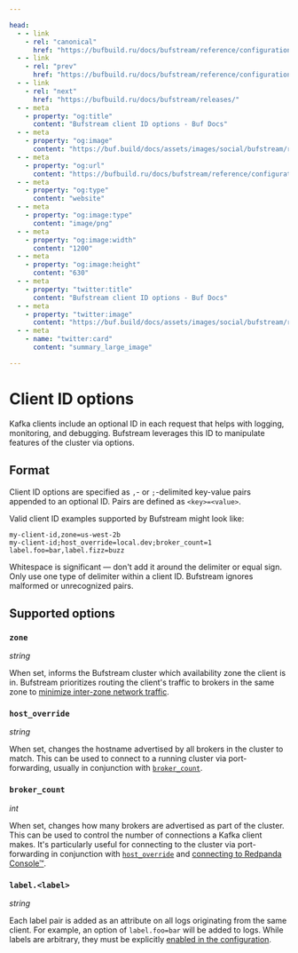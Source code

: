 ```yaml
---

head:
  - - link
    - rel: "canonical"
      href: "https://bufbuild.ru/docs/bufstream/reference/configuration/client-id-options/"
  - - link
    - rel: "prev"
      href: "https://bufbuild.ru/docs/bufstream/reference/configuration/helm-values/"
  - - link
    - rel: "next"
      href: "https://bufbuild.ru/docs/bufstream/releases/"
  - - meta
    - property: "og:title"
      content: "Bufstream client ID options - Buf Docs"
  - - meta
    - property: "og:image"
      content: "https://buf.build/docs/assets/images/social/bufstream/reference/configuration/client-id-options.png"
  - - meta
    - property: "og:url"
      content: "https://bufbuild.ru/docs/bufstream/reference/configuration/client-id-options/"
  - - meta
    - property: "og:type"
      content: "website"
  - - meta
    - property: "og:image:type"
      content: "image/png"
  - - meta
    - property: "og:image:width"
      content: "1200"
  - - meta
    - property: "og:image:height"
      content: "630"
  - - meta
    - property: "twitter:title"
      content: "Bufstream client ID options - Buf Docs"
  - - meta
    - property: "twitter:image"
      content: "https://buf.build/docs/assets/images/social/bufstream/reference/configuration/client-id-options.png"
  - - meta
    - name: "twitter:card"
      content: "summary_large_image"

---
```


# Client ID options

Kafka clients include an optional ID in each request that helps with logging, monitoring, and debugging. Bufstream leverages this ID to manipulate features of the cluster via options.

## Format

Client ID options are specified as `,`\- or `;`\-delimited key-value pairs appended to an optional ID. Pairs are defined as `<key>=<value>`.

Valid client ID examples supported by Bufstream might look like:

```text
my-client-id,zone=us-west-2b
my-client-id;host_override=local.dev;broker_count=1
label.foo=bar,label.fizz=buzz
```

Whitespace is significant — don't add it around the delimiter or equal sign. Only use one type of delimiter within a client ID. Bufstream ignores malformed or unrecognized pairs.

## Supported options

### `zone`

_string_

When set, informs the Bufstream cluster which availability zone the client is in. Bufstream prioritizes routing the client's traffic to brokers in the same zone to [minimize inter-zone network traffic](../../../kafka-compatibility/configure-clients/#minimizing-inter-zone-network-traffic).

### `host_override`

_string_

When set, changes the hostname advertised by all brokers in the cluster to match. This can be used to connect to a running cluster via port-forwarding, usually in conjunction with [`broker_count`](#broker_count).

### `broker_count`

_int_

When set, changes how many brokers are advertised as part of the cluster. This can be used to control the number of connections a Kafka client makes. It's particularly useful for connecting to the cluster via port-forwarding in conjunction with [`host_override`](#host_override) and [connecting to Redpanda Console™](../../../integrations/redpanda-console/#basic-configuration).

### `label.<label>`

_string_

Each label pair is added as an attribute on all logs originating from the same client. For example, an option of `label.foo=bar` will be added to logs. While labels are arbitrary, they must be explicitly [enabled in the configuration](../bufstream-yaml/#buf.bufstream.config.v1alpha1.MetricsConfig.enable_labels).
